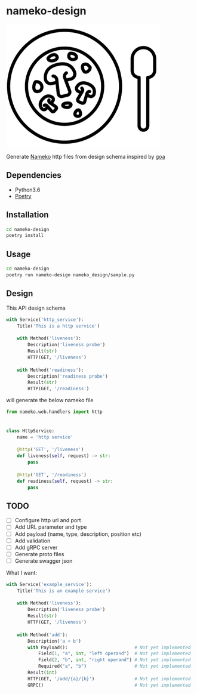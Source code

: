 # nameko-design

![logo](https://raw.githubusercontent.com/yukinagae/nameko-design/master/logo.png)

Generate [Nameko](https://www.nameko.io/) http files from design schema inspired by [goa](https://goa.design/)

## Dependencies

- Python3.6
- [Poetry](https://github.com/sdispater/poetry)

## Installation

```bash
cd nameko-design
poetry install
```

## Usage

```bash
cd nameko-design
poetry run nameko-design nameko_design/sample.py
```

## Design

This API design schema

```python
with Service('http_service'):
    Title('This is a http service')

    with Method('liveness'):
        Description('liveness probe')
        Result(str)
        HTTP(GET, '/liveness')

    with Method('readiness'):
        Description('readiness probe')
        Result(str)
        HTTP(GET, '/readiness')
```

will generate the below nameko file

```python
from nameko.web.handlers import http


class HttpService:
    name = 'http service'

    @http('GET', '/liveness')
    def liveness(self, request) -> str:
        pass

    @http('GET', '/readiness')
    def readiness(self, request) -> str:
        pass
```

## TODO

- [ ] Configure http url and port
- [ ] Add URL parameter and type
- [ ] Add payload (name, type, description, position etc)
- [ ] Add validation
- [ ] Add gRPC server
- [ ] Generate proto files
- [ ] Generate swagger json

What I want:

```python
with Service('example_service'):
    Title('This is an example service')

    with Method('liveness'):
        Description('liveness probe')
        Result(str)
        HTTP(GET, '/liveness')

    with Method('add'):
        Description('a + b')
        with Payload():                         # Not yet implemented
            Field(1, "a", int, "left operand")  # Not yet implemented
            Field(2, "b", int, "right operand") # Not yet implemented
            Required("a", "b")                  # Not yet implemented
        Result(int)
        HTTP(GET, '/add/{a}/{b}')               # Not yet implemented
        GRPC()                                  # Not yet implemented
```
